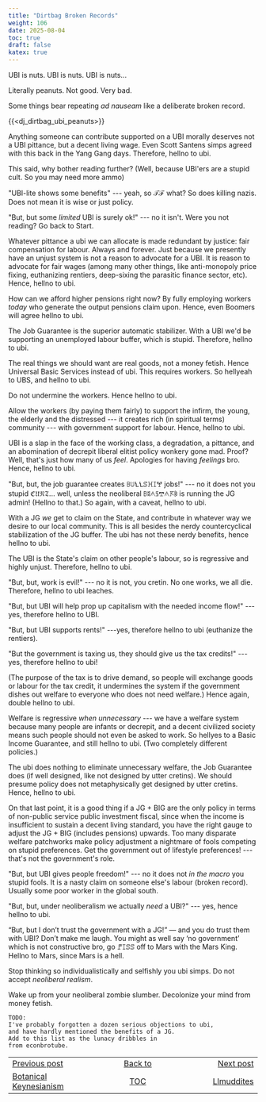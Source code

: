 ```yaml
---
title: "Dirtbag Broken Records"
weight: 106
date: 2025-08-04
toc: true
draft: false
katex: true
---
```


UBI is nuts. UBI is nuts. UBI is nuts...

Literally peanuts. Not good. Very bad.

Some things bear repeating _ad nauseam_ like a deliberate broken record.

{{<dj_dirtbag_ubi_peanuts>}}

Anything someone can contribute supported on a UBI morally deserves not 
a UBI pittance, but a decent living wage. Even Scott Santens simps agreed 
with this back in the Yang Gang days.  Therefore, hellno to ubi.

This said, why bother reading further? (Well, because UBI'ers are a stupid 
cult. So you may need more ammo)

"UBI-lite shows some benefits" --- yeah, so 𝒯ℱ what? So does killing nazis. 
Does not mean it is wise or just policy.


"But, but some _limited_ UBI is surely ok!" --- no it isn't. Were you not 
reading?  Go back to Start. 

Whatever pittance a ubi we can allocate is made redundant by justice: fair 
compensation for labour. Always and forever. Just because we presently have 
an unjust system is not a reason to advocate for a UBI. It is reason 
to advocate for fair wages (among many other things, like anti-monopoly 
price fixing, euthanizing rentiers, deep-sixing the parasitic 
finance sector,  etc). Hence, hellno to ubi.

How can we afford higher pensions right now? By fully employing workers 
_today_  who generate the output pensions claim upon. Hence, even Boomers 
will agree hellno to ubi.

The Job Guarantee is the superior automatic stabilizer.  With a UBI we'd be 
supporting an unemployed labour buffer, which is stupid. Therefore, 
hellno to ubi.

The real things we should want are real goods, not a money fetish. Hence 
Universal Basic Services instead of ubi. This requires workers. 
So hellyeah to UBS, and hellno to ubi.

Do not undermine the workers. Hence hellno to ubi.

Allow the workers (by paying them fairly) to support the infirm, the young, 
the elderly and the distressed --- it creates rich (in spiritual terms) 
community --- with government support for labour. Hence, hellno to ubi.

UBI is a slap in the face of the working class, a degradation, a pittance, 
and an abomination of decrepit liberal elitist policy wonkery gone mad. 
Proof? Well, that's just how many of us _feel_. Apologies for having 
_feelings_ bro. Hence, hellno to ubi.

"But, but, the job guarantee creates ꕗꖹꝆꝆꕷꖾꕯꖡ jobs!"  --- no it does not 
you stupid ℭ𝔘𝔑𝔗... well, unless the neoliberal ꕗ𖧳𖧥𖨚𖢧𖧥𖦪𖦧 is running the 
JG admin! (Hellno to that.)  So again, with a caveat, hellno to ubi.

With a JG _we_ get to claim on the State, and contribute in whatever 
way we desire to our local community. This is all besides the 
nerdy countercyclical stabilization of the JG buffer. The ubi has not 
these nerdy benefits, hence hellno to ubi.

The UBI is the State's claim on other people's labour, so is regressive 
and highly unjust. Therefore, hellno to ubi.

"But, but, work is evil!" --- no it is not, you cretin. No one works, we 
all die.  Therefore, hellno to ubi leaches.

"But, but UBI will help prop up capitalism with the needed income flow!" --- 
yes, therefore hellno to UBI.

"But, but UBI supports rents!" ---yes, therefore hellno to ubi (euthanize 
the rentiers).

"But the government is taxing us, they should give us the tax credits!" --- yes, 
therefore hellno to ubi!

(The purpose of the tax is to drive demand, so 
people will exchange goods or labour for the tax credit, it undermines the 
system if the government dishes out welfare to everyone who does not need 
welfare.) Hence again, double hellno to ubi.

Welfare is regressive _when unnecessary_ --- we have a welfare system because many people are 
infants or decrepit, and a decent civilized society means such people should 
not even be asked to work. So hellyes to a Basic Income Guarantee, and 
still hellno to ubi. (Two completely different policies.)

The ubi does nothing to eliminate unnecessary welfare, the Job Guarantee 
does (if well designed, like not designed by utter cretins). We should presume 
policy does not metaphysically get designed by utter cretins. Hence, hellno 
to ubi.

On that last point, it is a good thing if a JG + BIG are the only policy 
in terms of non-public service public investment fiscal, since when the 
income is insufficient to sustain a decent living standard, you have the 
right gauge to adjust the JG + BIG (includes pensions) upwards.  Too many 
disparate welfare patchworks make policy adjustment a nightmare of fools 
competing on stupid preferences.  Get the government out of lifestyle 
preferences! --- that's not the government's role.

"But, but UBI gives people freedom!" --- no it does not _in the macro_ you 
stupid fools.  It is a nasty claim on someone else's labour (broken record). 
Usually some poor worker in the global south.

"But, but, under neoliberalism we actually _need_ a UBI?" --- yes, 
hence hellno to ubi.

“But, but I don’t trust the government with a JG!” — and you do trust 
them with UBI?  Don’t make me laugh.
You might as well say ‘no government’ which is not constructive bro, 
go ꘝꕯꕷꕷ off to Mars with the Mars King. Hellno to Mars, since Mars is a hell.

Stop thinking so individualistically and selfishly you ubi simps. 
Do not accept _neoliberal realism_.

Wake up from your neoliberal zombie slumber. Decolonize your mind from 
money fetish.

```
TODO:
I've probably forgotten a dozen serious objections to ubi, 
and have hardly mentioned the benefits of a JG.
Add to this list as the lunacy dribbles in 
from econbrotube.
```



<table style="border-collapse: collapse; border=0;">
    <colgroup>
       <col span="1" style="width: 20%;">
       <col span="1" style="width: 20%;">
       <col span="1" style="width: 20%;">
    </colgroup>
<tr style="border: 1px solid color:#0f0f0f;">
<td style="border: 1px solid color:#0f0f0f;">
<a href="../104_botanical_keynesianism">Previous post</a></td>
<td style="border: 1px solid color:#0f0f0f; text-align:center;">
<a href="../">Back to</a></td>
<td style="border: 1px solid color:#0f0f0f; text-align:right;">
<a href="../106_llmuddites">Next post</a></td>
</tr>
<tr style="border: 1px solid color:#0f0f0f;">
<td style="border: 1px solid color:#0f0f0f;">
<a href="../104_botanical_keynesianism">Botanical Keynesianism</a></td>
<td style="border: 1px solid color:#0f0f0f; text-align:center;">
<a href="../">TOC</a></td>
<td style="border: 1px solid color:#0f0f0f; text-align:right;">
<a href="../106_llmuddites">Llmuddites</a></td>
</tr>
</table></table>
